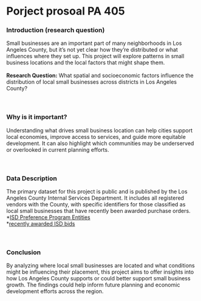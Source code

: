 # Porject prosoal PA 405

### Introduction (research question)
Small businesses are an important part of many neighborhoods in Los Angeles County, but it’s not yet clear how they’re distributed or what influences where they set up. This project will explore patterns in small business locations and the local factors that might shape them. <br>
<br>
**Research Question:** What spatial and socioeconomic factors influence the distribution of local small businesses across districts in Los Angeles County?
<br>
<br>
<br>
### Why is it important?
Understanding what drives small business location can help cities support local economies, improve access to services, and guide more equitable development. It can also highlight which communities may be underserved or overlooked in current planning efforts.
<br>
<br>
<br>
### Data Description
The primary dataset for this project is public and is published by the Los Angeles County Internal Services Department. It includes all registered vendors with the County, with specific identifiers for those classified as local small businesses that have recently been awarded purchase orders.
<br>
*[ISD Preference Program Entities](https://camisvr.co.la.ca.us/LACoBids/CertList/VendorCert) 
<br>
*[recently awarded ISD bids](https://camisvr.co.la.ca.us/LACoBids/BidLookUp/GenBidList)
<br>
<br>
<br>
### Conclusion 
By analyzing where local small businesses are located and what conditions might be influencing their placement, this project aims to offer insights into how Los Angeles County supports or could better support small business growth. The findings could help inform future planning and economic development efforts across the region.
